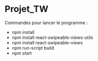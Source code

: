 # Projet_TW

Commandes pour lancer le programme :
 - npm install
 - npm install react-swipeable-views-utils
 - npm install react-swipeable-views
 - npm run-script build
 - npm start
